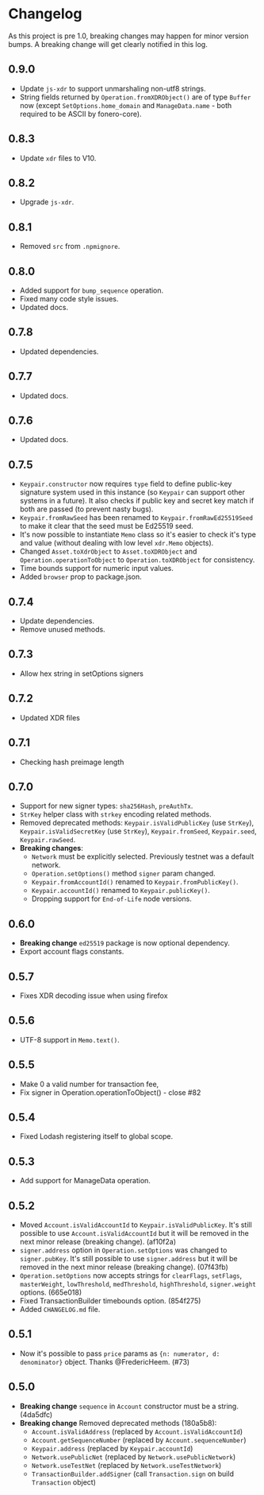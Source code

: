 # Changelog

As this project is pre 1.0, breaking changes may happen for minor version bumps. A breaking change will get clearly notified in this log.

## 0.9.0

* Update `js-xdr` to support unmarshaling non-utf8 strings.
* String fields returned by `Operation.fromXDRObject()` are of type `Buffer` now (except `SetOptions.home_domain` and `ManageData.name` - both required to be ASCII by fonero-core).

## 0.8.3

* Update `xdr` files to V10.

## 0.8.2

* Upgrade `js-xdr`.

## 0.8.1

* Removed `src` from `.npmignore`.

## 0.8.0

* Added support for `bump_sequence` operation.
* Fixed many code style issues.
* Updated docs.

## 0.7.8

* Updated dependencies.

## 0.7.7

* Updated docs.

## 0.7.6

* Updated docs.

## 0.7.5

* `Keypair.constructor` now requires `type` field to define public-key signature system used in this instance (so `Keypair` can support other systems in a future). It also checks if public key and secret key match if both are passed (to prevent nasty bugs).
* `Keypair.fromRawSeed` has been renamed to `Keypair.fromRawEd25519Seed` to make it clear that the seed must be Ed25519 seed.
* It's now possible to instantiate `Memo` class so it's easier to check it's type and value (without dealing with low level `xdr.Memo` objects).
* Changed `Asset.toXdrObject` to `Asset.toXDRObject` and `Operation.operationToObject` to `Operation.toXDRObject` for consistency.
* Time bounds support for numeric input values.
* Added `browser` prop to package.json.

## 0.7.4

* Update dependencies.
* Remove unused methods.

## 0.7.3

* Allow hex string in setOptions signers

## 0.7.2

* Updated XDR files

## 0.7.1

* Checking hash preimage length

## 0.7.0

* Support for new signer types: `sha256Hash`, `preAuthTx`.
* `StrKey` helper class with `strkey` encoding related methods.
* Removed deprecated methods: `Keypair.isValidPublicKey` (use `StrKey`), `Keypair.isValidSecretKey` (use `StrKey`), `Keypair.fromSeed`, `Keypair.seed`, `Keypair.rawSeed`.
* **Breaking changes**:
  * `Network` must be explicitly selected. Previously testnet was a default network.
  * `Operation.setOptions()` method `signer` param changed.
  * `Keypair.fromAccountId()` renamed to `Keypair.fromPublicKey()`.
  * `Keypair.accountId()` renamed to `Keypair.publicKey()`.
  * Dropping support for `End-of-Life` node versions.

## 0.6.0

* **Breaking change** `ed25519` package is now optional dependency.
* Export account flags constants.

## 0.5.7

* Fixes XDR decoding issue when using firefox

## 0.5.6

* UTF-8 support in `Memo.text()`.

## 0.5.5

* Make 0 a valid number for transaction fee,
* Fix signer in Operation.operationToObject() - close #82

## 0.5.4

* Fixed Lodash registering itself to global scope. 

## 0.5.3

* Add support for ManageData operation.

## 0.5.2

* Moved `Account.isValidAccountId` to `Keypair.isValidPublicKey`. It's still possible to use `Account.isValidAccountId` but it will be removed in the next minor release (breaking change). (af10f2a)
* `signer.address` option in `Operation.setOptions` was changed to `signer.pubKey`. It's still possible to use `signer.address` but it will be removed in the next minor release (breaking change). (07f43fb)
* `Operation.setOptions` now accepts strings for `clearFlags`, `setFlags`, `masterWeight`, `lowThreshold`, `medThreshold`, `highThreshold`, `signer.weight` options. (665e018)
* Fixed TransactionBuilder timebounds option. (854f275)
* Added `CHANGELOG.md` file.

## 0.5.1

* Now it's possible to pass `price` params as `{n: numerator, d: denominator}` object. Thanks @FredericHeem. (#73)

## 0.5.0

* **Breaking change** `sequence` in `Account` constructor must be a string. (4da5dfc)
* **Breaking change** Removed deprecated methods (180a5b8):
  * `Account.isValidAddress` (replaced by `Account.isValidAccountId`)
  * `Account.getSequenceNumber` (replaced by `Account.sequenceNumber`)
  * `Keypair.address` (replaced by `Keypair.accountId`)
  * `Network.usePublicNet` (replaced by `Network.usePublicNetwork`)
  * `Network.useTestNet` (replaced by `Network.useTestNetwork`)
  * `TransactionBuilder.addSigner` (call `Transaction.sign` on build `Transaction` object)
